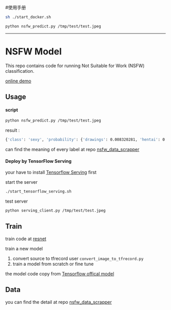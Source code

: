 #使用手册
```bash
sh ./start_docker.sh
```

```bash
python nsfw_predict.py /tmp/test/test.jpeg
```


----
# NSFW Model

This repo contains code for running Not Suitable for Work (NSFW) classification.

[online demo](http://ai.midday.me/)

## Usage

#### script 

```bash
python nsfw_predict.py /tmp/test/test.jpeg
```

result : 
```bash
{'class': 'sexy', 'probability': {'drawings': 0.008320281, 'hentai': 0.0011919827, 'neutral': 0.13077603, 'porn': 0.13146976, 'sexy': 0.72824186}}
```

can find the meaning of every label at repo [nsfw_data_scrapper](https://github.com/alexkimxyz/nsfw_data_scrapper)

#### Deploy by TensorFlow Serving

your have to install [Tensorflow Serving](https://www.tensorflow.org/serving/) first

start the server
```bash
./start_tensorflow_serving.sh
```

test server
```bash
python serving_client.py /tmp/test/test.jpeg
```


## Train

train code at [resnet](./resnet)

train a new model

1. convert source to tfrecord user ```convert_image_to_tfrecord.py```
2. train a model from scratch or fine tune

the model code copy from [Tensorflow offical model](https://github.com/tensorflow/models/tree/master/official/resnet)


## Data

you can find the detail at repo [nsfw_data_scrapper](https://github.com/alexkimxyz/nsfw_data_scrapper)




 
